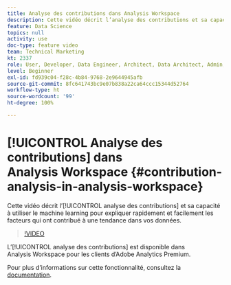 ```yaml
---
title: Analyse des contributions dans Analysis Workspace
description: Cette vidéo décrit l’analyse des contributions et sa capacité à utiliser le machine learning pour expliquer rapidement et facilement les facteurs qui ont contribué à une tendance dans vos données.
feature: Data Science
topics: null
activity: use
doc-type: feature video
team: Technical Marketing
kt: 2337
role: User, Developer, Data Engineer, Architect, Data Architect, Admin, Leader
level: Beginner
exl-id: fd939c04-f28c-4b84-9768-2e9644945afb
source-git-commit: 8fc641743bc9e07b838a22ca64ccc15344d52764
workflow-type: ht
source-wordcount: '99'
ht-degree: 100%

---
```


# [!UICONTROL Analyse des contributions] dans Analysis Workspace {#contribution-analysis-in-analysis-workspace}

Cette vidéo décrit l’[!UICONTROL analyse des contributions] et sa capacité à utiliser le machine learning pour expliquer rapidement et facilement les facteurs qui ont contribué à une tendance dans vos données.

>[!VIDEO](https://video.tv.adobe.com/v/25443/?quality=12&learn=on)

L’[!UICONTROL analyse des contributions] est disponible dans Analysis Workspace pour les clients d’Adobe Analytics Premium.

Pour plus dʼinformations sur cette fonctionnalité, consultez la [documentation](https://experienceleague.adobe.com/docs/analytics/analyze/analysis-workspace/virtual-analyst/anomaly-detection/anomaly-detection.html?lang=fr).
